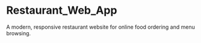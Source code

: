 # Restaurant_Web_App
A modern, responsive restaurant website for online food ordering and menu browsing.
